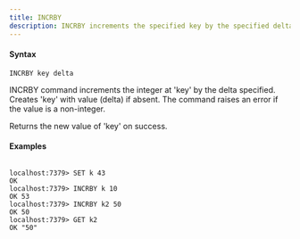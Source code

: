 ```yaml
---
title: INCRBY
description: INCRBY increments the specified key by the specified delta
---
```


<!-- This file is automatically generated. Any modifications made directly to this file
  may be overwritten. For more details on how this file is generated and how to use
  the related commands, refer to the documentation available in the `internal/cmd/cmd_*.go` files.
-->

#### Syntax

```
INCRBY key delta
```


INCRBY command increments the integer at 'key' by the delta specified. Creates 'key' with value (delta) if absent.
The command raises an error if the value is a non-integer.

Returns the new value of 'key' on success.
	

#### Examples

```

localhost:7379> SET k 43
OK
localhost:7379> INCRBY k 10
OK 53
localhost:7379> INCRBY k2 50
OK 50
localhost:7379> GET k2
OK "50"
	
```
